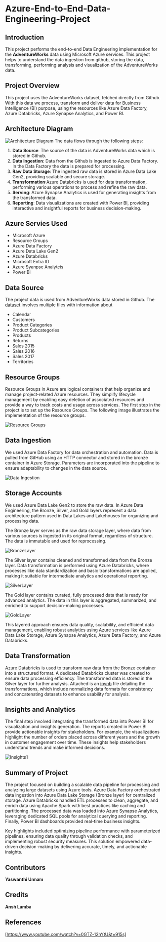# Azure-End-to-End-Data-Engineering-Project

## Introduction
This project performs the end-to-end Data Engineering implementation for the <strong>AdventureWorks</strong> data using Microsoft Azure services. This project helps to understand the data ingestion from github, storing the data, transforming, performing analysis and visualization of the AdventureWorks data.

## Project Overview
This project uses the AdventureWorks dataset, fetched directly from Github. With this data we process, transform and deliver data for Business Intelligence (BI) purpose, using the resources like Azure Data Factory, Azure Databricks, Azure Synapse Analytics, and Power BI.

## Architecture Diagram
![Architecture Diagram](https://github.com/YaswanthiUnnam/Azure-End-to-End-Data-Engineering-Project/blob/76fc1a973174cf23261a6d6290479fb202f9000c/Images/Architecture.png)
The data flows through the following steps:
1. <strong>Data Source</strong>: The source of the data is AdventureWorks data which is stored in Github.
2. <strong>Data Ingestion</strong>: Data from the Github is ingested to Azure Data Factory. In the Data Factory the data is prepared for processing.
3. <strong>Raw Data Storage</strong>: The ingested raw data is stored in Azure Data Lake Gen2, providing scalable and secure storage.
4. <strong>Transformation</strong>:Azure Databricks is used for data transformation, performing various operations to process and refine the raw data.
5. <strong>Serving</strong>: Azure Synapse Analytics is used for generating insights from the transformed data.
6. <strong>Reporting</strong>: Data visualizations are created with Power BI, providing interactive and insightful reports for business decision-making.

## Azure Servies Used
* Microsoft Azure
* Resource Groups
* Azure Data Factory
* Azure Data Lake Gen2
* Azure Databricks
* Microsoft Entra ID
* Azure Syanpse Analytcis
* Power BI

## Data Source



The project data is used from AdventureWorks data stored in Github.
The [dataset](https://github.com/YaswanthiUnnam/Azure-End-to-End-Data-Engineering-Project/tree/fe3b5a8906de09a05c332f09c15a823cc6b902a2/Data)
 involves multiple files with information about
* Calendar
* Customers
* Product Categories
* Product Subcategories
* Products
* Returns
* Sales 2015
* Sales 2016
* Sales 2017
* Territories

## Resource Groups
Resource Groups in Azure are logical containers that help organize and manage project-related Azure resources. They simplify lifecycle management by enabling easy deletion of associated resources and provide a way to track costs and usage across services. The first step in the project is to set up the Resource Groups. The following image illustrates the implementation of the resource groups.

![Resource Groups](https://github.com/YaswanthiUnnam/Azure-End-to-End-Data-Engineering-Project/blob/d78c4054743c7bbb107f739e57245fe6403a69c7/Images/AWPROJECT%20Resource%20Group.png)

## Data Ingestion
We used Azure Data Factory for data orchestration and automation. Data is pulled from GitHub using an HTTP connector and stored in the bronze container in Azure Storage. Parameters are incorporated into the pipeline to ensure adaptability to changes in the data source.

![Data Ingestion](https://github.com/YaswanthiUnnam/Azure-End-to-End-Data-Engineering-Project/blob/d78c4054743c7bbb107f739e57245fe6403a69c7/Images/Data%20Factory.png)

## Storage Accounts
We used Azure Data Lake Gen2 to store the raw data. In Azure Data Engineering, the Bronze, Silver, and Gold layers represent a data architecture pattern used in Data Lakes and Lakehouses for organizing and processing data. 

The Bronze layer serves as the raw data storage layer, where data from various sources is ingested in its original format, regardless of structure. The data is immutable and used for reprocessing.

![BronzeLayer](https://github.com/YaswanthiUnnam/Azure-End-to-End-Data-Engineering-Project/blob/d78c4054743c7bbb107f739e57245fe6403a69c7/Images/Bronze%20Container.png)

The Silver layer contains cleaned and transformed data from the Bronze layer. Data transformation is performed using Azure Databricks, where processes like data standardization and basic transformations are applied, making it suitable for intermediate analytics and operational reporting.

![SilverLayer](https://github.com/YaswanthiUnnam/Azure-End-to-End-Data-Engineering-Project/blob/d78c4054743c7bbb107f739e57245fe6403a69c7/Images/Silver%20Container.png)

The Gold layer contains curated, fully processed data that is ready for advanced analytics. The data in this layer is aggregated, summarized, and enriched to support decision-making processes.

![GoldLayer](https://github.com/YaswanthiUnnam/Azure-End-to-End-Data-Engineering-Project/blob/d78c4054743c7bbb107f739e57245fe6403a69c7/Images/Gold%20Container.png)

This layered approach ensures data quality, scalability, and efficient data management, enabling robust analytics using Azure services like Azure Data Lake Storage, Azure Synapse Analytics, Azure Data Factory, and Azure Databricks.

## Data Transformation
Azure Databricks is used to transform raw data from the Bronze container into a structured format. A dedicated Databricks cluster was created to ensure data processing efficiency. The transformed data is stored in the Silver layer for further analysis.  Attached is an [ipynb](https://github.com/YaswanthiUnnam/Azure-End-to-End-Data-Engineering-Project/blob/d78c4054743c7bbb107f739e57245fe6403a69c7/Images/silver_layer.ipynb) file detailing the transformations, which include normalizing data formats for consistency and concatenating datasets to enhance usability for analysis.


## Insights and Analytics
The final step involved integrating the transformed data into Power BI for visualization and insights generation. The reports created in Power BI provide actionable insights for stakeholders. For example, the visualizations highlight the number of orders placed across different years and the growth in customer engagement over time. These insights help stakeholders understand trends and make informed decisions.

![Insights1](https://github.com/YaswanthiUnnam/Azure-End-to-End-Data-Engineering-Project/blob/d78c4054743c7bbb107f739e57245fe6403a69c7/Images/Power%20BI.png)

## Summary of Project
The project focused on building a scalable data pipeline for processing and analyzing large datasets using Azure tools. Azure Data Factory orchestrated data ingestion into Azure Data Lake Storage (Bronze layer) for centralized storage. Azure Databricks handled ETL processes to clean, aggregate, and enrich data using Apache Spark with best practices like caching and partitioning. The processed data was loaded into Azure Synapse Analytics, leveraging dedicated SQL pools for analytical querying and reporting. Finally, Power BI dashboards provided real-time business insights.

Key highlights included optimizing pipeline performance with parameterized pipelines, ensuring data quality through validation checks, and implementing robust security measures. This solution empowered data-driven decision-making by delivering accurate, timely, and actionable insights.


## Contributors
<strong>Yaswanthi Unnam</strong>

## Credits
<strong>Ansh Lamba</strong>

## References
[https://www.youtube.com/watch?v=0GTZ-12hYtU&t=915s]
